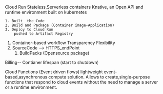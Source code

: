 Cloud Run
	Stateless,Serverless containers
	Knative, an Open API and runtime environment built on kubernetes
	
	1. Built  the Code
	2. Build and Package (Container image-Application)
	3. Deploy to Cloud Run
		pushed to Artifact Registry 

1. Container-based workflow 
	Transparency
	Flexibility
2. SourceCode --> HTTPS_endPoint
	1. BuildPacks (Opensource package)


Billing-- Contianer lifespan (start to shutdown)

Cloud Functions (Event driven flows)
	lightweight event-based,asynchronous compute solution.
	Allows to create,single-purpose functions that respond to cloud events without the need to manage a server or a runtime environment.




		
		
	